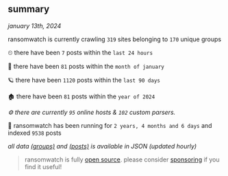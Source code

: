 
## summary
_january 13th, 2024_

ransomwatch is currently crawling `319` sites belonging to `170` unique groups

⏲ there have been `7` posts within the `last 24 hours`

🦈 there have been `81` posts within the `month of january`

🪐 there have been `1120` posts within the `last 90 days`

🏚 there have been `81` posts within the `year of 2024`

_⚙️ there are currently `95` online hosts & `102` custom parsers._

🦕 ransomwatch has been running for `2 years, 4 months and 6 days` and indexed `9538` posts

_all data  [(groups)](http://ransomwhat.telemetry.ltd/groups) and [(posts)](http://ransomwhat.telemetry.ltd/posts) is available in JSON (updated hourly)_

> ransomwatch is fully [open source](https://github.com/joshhighet/ransomwatch#ransomwatch--). please consider [sponsoring](https://github.com/sponsors/joshhighet) if you find it useful!
